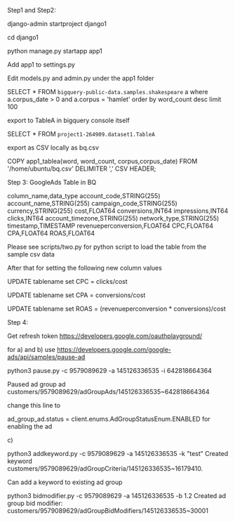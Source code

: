 Step1 and Step2:

django-admin startproject django1

cd django1

python manage.py startapp app1

Add app1 to settings.py

Edit models.py and admin.py under the app1 folder 

SELECT * FROM `bigquery-public-data.samples.shakespeare` a where a.corpus_date > 0 and a.corpus = 'hamlet' order by word_count desc limit 100

export to TableA in bigquery console itself

SELECT * FROM `project1-264909.dataset1.TableA`

export as CSV   locally as bq.csv

COPY app1_tablea(word, word_count, corpus,corpus_date)
FROM '/home/ubuntu/bq.csv'
DELIMITER ','
CSV HEADER;

Step 3:
GoogleAds Table in BQ

column_name,data_type
account_code,STRING(255)
account_name,STRING(255)
campaign_code,STRING(255)
currency,STRING(255)
cost,FLOAT64
conversions,INT64
impressions,INT64
clicks,INT64
account_timezone,STRING(255)
network_type,STRING(255)
timestamp,TIMESTAMP
revenueperconversion,FLOAT64
CPC,FLOAT64
CPA,FLOAT64
ROAS,FLOAT64

Please see scripts/two.py for python script to load the table from the sample csv data

After that for setting the following new column values

UPDATE tablename set CPC =  clicks/cost 

UPDATE tablename set CPA =  conversions/cost

UPDATE tablename set ROAS = (revenueperconversion * conversions)/cost

Step 4:

Get refresh token https://developers.google.com/oauthplayground/

for a) and b) use https://developers.google.com/google-ads/api/samples/pause-ad

python3 pause.py -c 9579089629 -a 145126336535 -i 642818664364

Paused ad group ad customers/9579089629/adGroupAds/145126336535~642818664364

change this line to

ad_group_ad.status = client.enums.AdGroupStatusEnum.ENABLED for enabling the ad

c) 


python3 addkeyword.py -c 9579089629 -a 145126336535 -k "test"
Created keyword customers/9579089629/adGroupCriteria/145126336535~16179410.

Can add a keyword to existing ad group

python3 bidmodifier.py -c 9579089629 -a 145126336535 -b 1.2
Created ad group bid modifier: customers/9579089629/adGroupBidModifiers/145126336535~30001




